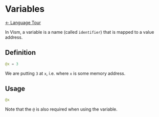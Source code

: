 # Variables

[← Language Tour](./index.md)

In Vism, a variable is a name (called `identifier`) that is mapped to a value address.

## Definition

```py
@x = 3
```

We are putting `3` at `x`, i.e. where `x` is some memory address.

## Usage

```py
@x
```

Note that the `@` is also required when using the variable.
